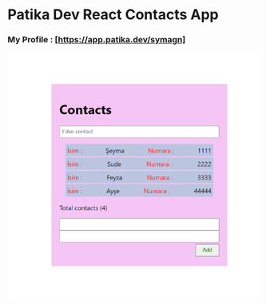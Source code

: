 # Patika Dev React Contacts App

### My Profile : [https://app.patika.dev/symagn]


<img src="src/proje/ekran.png" alt="proje">